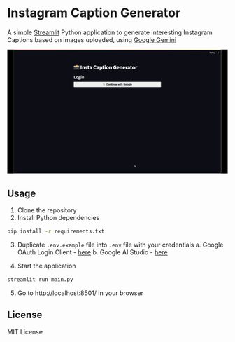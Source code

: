 # Instagram Caption Generator

A simple [Streamlit](https://streamlit.io/) Python application to generate interesting Instagram Captions based on images uploaded, using [Google Gemini](https://deepmind.google/technologies/gemini/)

![Screen recording](./docs/screengrab-1.gif)

## Usage

1. Clone the repository 
2. Install Python dependencies

```bash
pip install -r requirements.txt
```

3. Duplicate `.env.example` file into `.env` file with your credentials
    a. Google OAuth Login Client - [here](https://console.cloud.google.com/apis/credentials)
    b. Google AI Studio - [here](https://aistudio.google.com/app/apikey)

4. Start the application

```bash
streamlit run main.py
```

5. Go to http://localhost:8501/ in your browser

## License

MIT License
